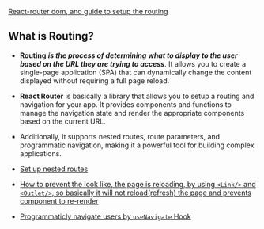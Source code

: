 [React-router dom, and guide to setup the routing](https://youtu.be/lAFbKzO-fss?si=h_gto59SVxc8si9t&t=24047)

## What is Routing?
- **Routing** ***is the process of determining what to display to the user based on the URL they are trying to access***. It allows you to create a single-page application (SPA) that can dynamically change the content displayed without requiring a full page reload.

- **React Router** is basically a library that allows you to setup a routing and navigation for your app. It provides components and functions to manage the navigation state and render the appropriate components based on the current URL.

- Additionally, it supports nested routes, route parameters, and programmatic navigation, making it a powerful tool for building complex applications.

- [Set up nested routes](https://youtu.be/lAFbKzO-fss?si=gkh6ifdvnQ42ZOZ7&t=24467)
- [How to prevent the look like, the page is reloading, by using `<Link/>` and `<Outlet/>`, so basically it will not reload(refresh) the page and prevents component to re-render](https://youtu.be/lAFbKzO-fss?si=mb4J-UHrAoYWTBsd&t=24927)

- [Programmaticly navigate users by `useNavigate` Hook](https://youtu.be/lAFbKzO-fss?si=HQ17dTSS6dIkL2wf&t=25187)